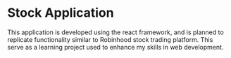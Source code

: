 # Stock Application

This application is developed using the react framework, and is planned to replicate functionality similar to Robinhood stock trading platform. This serve as a learning project used to enhance my skills in web development.

